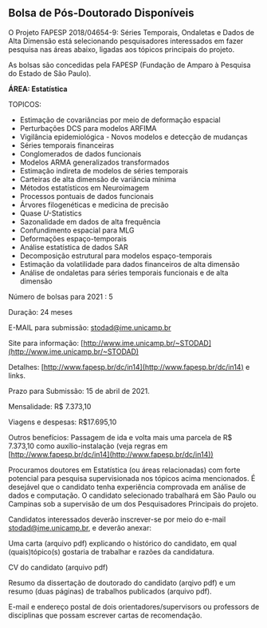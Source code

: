 ## Bolsa de Pós-Doutorado Disponíveis

O Projeto FAPESP 2018/04654-9: Séries Temporais, Ondaletas e Dados de
Alta Dimensão está selecionando pesquisadores interessados em fazer
pesquisa nas áreas abaixo, ligadas aos tópicos principais do projeto.

As bolsas são concedidas pela FAPESP (Fundação de Amparo à Pesquisa do
Estado de São Paulo).

**ÁREA: Estatística**

TOPICOS:

-   Estimação de covariâncias por meio de deformação espacial
-   Perturbações DCS para modelos ARFIMA
-   Vigilância epidemiológica - Novos modelos e detecção de mudanças
-   Séries temporais financeiras
-   Conglomerados de dados funcionais
-   Modelos ARMA generalizados transformados
-   Estimação indireta de modelos de séries temporais
-   Carteiras de alta dimensão de variância mínima
-   Métodos estatísticos em Neuroimagem
-   Processos pontuais de dados funcionais
-   Árvores filogenéticas e medicina de precisão
-   Quase *U*-Statistics
-   Sazonalidade em dados de alta frequência
-   Confundimento espacial para MLG
-   Deformações espaço-temporais
-   Análise estatística de dados SAR
-   Decomposição estrutural para modelos espaço-temporais
-   Estimação da volatilidade para dados financeiros de alta dimensão
-   Análise de ondaletas para séries temporais funcionais e de alta dimensão

Número de bolsas para 2021 : 5

Duração: 24 meses

E-MAIL para submissão: [stodad@ime.unicamp.br](stodad@ime.unicamp.br)

Site para informação: [http://www.ime.unicamp.br/~STODAD](http://www.ime.unicamp.br/~STODAD)

Detalhes: [http://www.fapesp.br/dc/in14](http://www.fapesp.br/dc/in14) e links.

Prazo para Submissão: 15 de abril de 2021.

Mensalidade: R\$ 7.373,10

Viagens e despesas: R\$17.695,10

Outros benefícios: Passagem de ida e volta mais uma parcela de R\$
7.373,10 como auxílio-instalação (veja regras em
[http://www.fapesp.br/dc/in14](http://www.fapesp.br/dc/in14))

Procuramos doutores em Estatística (ou áreas relacionadas) com forte
potencial para pesquisa supervisionada nos tópicos acima mencionados. É
desejável que o candidato tenha experiência comprovada em análise de
dados e computação. O candidato selecionado trabalhará em São Paulo ou
Campinas sob a supervisão de um dos Pesquisadores Principais do projeto.

Candidatos interessados deverão inscrever-se por meio do e-mail
[stodad@ime.unicamp.br](stodad@ime.unicamp.br), e deverão anexar:

Uma carta (arquivo pdf) explicando o histórico do candidato, em qual
(quais)tópico(s) gostaria de trabalhar e razões da candidatura.

CV do candidato (arquivo pdf)

Resumo da dissertação de doutorado do candidato (arqivo pdf) e um resumo
(duas páginas) de trabalhos publicados (arquivo pdf).

E-mail e endereço postal de dois orientadores/supervisors ou professors
de disciplinas que possam escrever cartas de recomendação.

